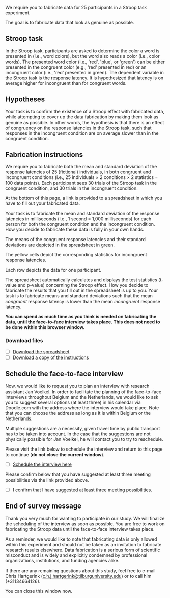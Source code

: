 We require you to fabricate data for 25 participants in a Stroop task experiment. 

The goal is to fabricate data that look as genuine as possible.
 
## Stroop task

In the Stroop task, participants are asked to determine the color a word is presented in (i.e., word colors), but the word also reads a color (i.e., color words). The presented word color (i.e., 'red', 'blue', or 'green') can be either presented in the congruent color (e.g., 'red' presented in red) or an incongruent color (i.e., 'red' presented in green). The dependent variable in the Stroop task is the response latency. It is hypothesized that latency is on average higher for incongruent than for congruent words.

## Hypotheses

Your task is to confirm the existence of a Stroop effect with fabricated data, while attempting to cover up the data fabrication by making them look as genuine as possible. In other words, the hypothesis is that there is an effect of congruency on the response latencies in the Stroop task, such that responses in the incongruent condition are on average slower than in the congruent condition.

## Fabrication instructions

We require you to fabricate both the mean and standard deviation of the response latencies of 25 (fictional) individuals, in both congruent and incongruent conditions (i.e., 25 individuals × 2 conditions × 2 statistics = 100 data points). Each participant sees 30 trials of the Stroop task in the congruent condition, and 30 trials in the incongruent condition. 

At the bottom of this page, a link is provided to a spreadsheet in which you have to fill out your fabricated data. 

Your task is to fabricate the mean and standard deviation of the response latencies in milliseconds (i.e., 1 second = 1,000 milliseconds) for each person for both the congruent condition and the incongruent condition. How you decide to fabricate these data is fully in your own hands. 

The means of the congruent response latencies and their standard deviations are depicted in the spreadsheet in green. 

The yellow cells depict the corresponding statistics for incongruent response latencies. 

Each row depicts the data for one participant. 

The spreadsheet automatically calculates and displays the test statistics (t-value and p-value) concerning the Stroop effect. How you decide to fabricate the results that you fill out in the spreadsheet is up to you. Your task is to fabricate means and standard deviations such that the mean *congruent* response latency is lower than the mean *incongruent* response latency.

**You can spend as much time as you think is needed on fabricating the data, until the face-to-face interview takes place. This does not need to be done within this browser window.**

### Download files
<!-- This has to be on the same page as the "Filling out the spreadsheet" -->

 - [ ] [Download the spreadsheet](https://surfdrive.surf.nl/files/index.php/s/ELp70g71Y7bosCW)
 - [ ] [Download a copy of the instructions](https://surfdrive.surf.nl/files/index.php/s/mMDkgCILKU8rhhD)

## Schedule the face-to-face interview

Now, we would like to request you to plan an interview with research assistant Jan Voelkel. In order to facilitate the planning of the face-to-face interviews throughout Belgium and the Netherlands, we would like to ask you to suggest several options (at least three) in his calendar via Doodle.com with the address where the interview would take place. Note that you can choose the address as long as it is within Belgium or the Netherlands.

Multiple suggestions are a necessity, given travel time by public transport has to be taken into account. In the case that the suggestions are not physically possible for Jan Voelkel, he will contact you to try to reschedule.

Please visit the link below to schedule the interview and return to this page to continue (**do not close the current window**).

 - [ ] [Schedule the interview here](http://doodle.com/jangvoelkel)

Please confirm below that you have suggested at least three meeting possibilities via the link provided above.
- [ ] I confirm that I have suggested at least three meeting possibilities.

<!-- force response on this page -->

## End of survey message

Thank you very much for wanting to participate in our study. We will finalize the scheduling of the interview as soon as possible. You are free to work on fabricating the Stroop data until the face-to-face interview takes place.

As a reminder, we would like to note that fabricating data is only allowed within this experiment and should not be taken as an invitation to fabricate research results elsewhere. Data fabrication is a serious form of scientific misconduct and is widely and explicitly condemned by professional organizations, institutions, and funding agencies alike.

If there are any remaining questions about this study, feel free to e-mail Chris Hartgerink ([c.h.j.hartgerink@tilburguniversity.edu](mailto:c.h.j.hartgerink@tilburguniversity.edu)) or to call him (+31134664126).

You can close this window now.
